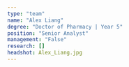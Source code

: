 ```yaml
---
type: "team"
name: "Alex Liang"
degree: "Doctor of Pharmacy | Year 5"
position: "Senior Analyst"
management: "False"
research: []
headshot: Alex_Liang.jpg
---
```




